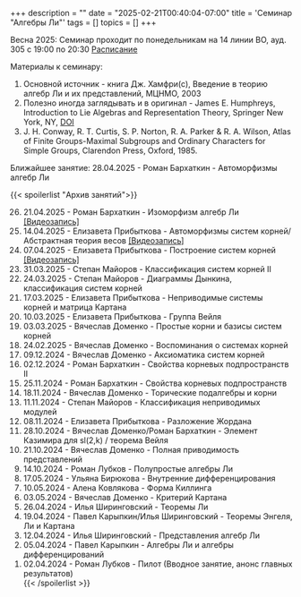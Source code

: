 +++
description = ""
date = "2025-02-21T00:40:04-07:00"
title = 'Семинар "Алгебры Ли"'
tags = []
topics = []
+++

Весна 2025:
Семинар проходит по понедельникам на 14 линии ВО, ауд. 305 с 19:00 по 20:30
[Расписание](https://indico.eimi.ru/category/113/)

Материалы к семинару:
1. Основной источник - книга Дж. Хамфри(с), Введение в теорию алгебр Ли и их представлений, МЦНМО, 2003 [](https://biblio.mccme.ru/node/1667)
2. Полезно иногда заглядывать и в оригинал - James E. Humphreys, Introduction to Lie Algebras and Representation Theory, Springer New York, NY, [DOI](https://doi.org/10.1007/978-1-4612-6398-2)
3. J. H. Conway, R. T. Curtis, S. P. Norton, R. A. Parker & R. A. Wilson, Atlas of Finite Groups-Maximal Subgroups and Ordinary Characters for Simple Groups, Clarendon Press, Oxford, 1985.

Ближайшее занятие:
28.04.2025 - Роман Бархаткин - Автоморфизмы алгебр Ли

{{< spoilerlist "Архив занятий">}}<ol reversed>
  <li>21.04.2025 - Роман Бархаткин - Изоморфизм алгебр Ли
    <a href="https://leodrive.mooo.com/share/J9-pi-fQ">
        [Видеозапись]
    </a>
    </li>
  <li>14.04.2025 - Елизавета Прибыткова - Автоморфизмы систем корней/Абстрактная теория весов
    <a href="https://leodrive.mooo.com/share/4-4v2xZx">
        [Видеозапись]
    </a>
    </li>
  <li>07.04.2025 - Елизавета Прибыткова - Построение систем корней
    <a href="https://leodrive.mooo.com/share/XfQ7VFWw">
        [Видеозапись]
    </a>
    </li>
  <li>31.03.2025 - Степан Майоров - Классификация систем корней II</li>
  <li>24.03.2025 - Степан Майоров - Диаграммы Дынкина, классификация систем корней</li>
  <li>17.03.2025 - Елизавета Прибыткова - Неприводимые системы корней и матрица Картана</li>
  <li>10.03.2025 - Елизавета Прибыткова - Группа Вейля</li>
  <li>03.03.2025 - Вячеслав Доменко - Простые корни и базисы систем корней</li>
  <li>24.02.2025 - Вячеслав Доменко - Воспоминания о системах корней</li>
  <li>09.12.2024 - Вячеслав Доменко - Аксиоматика систем корней</li>
  <li>02.12.2024 - Роман Бархаткин - Свойства корневых подпространств II</li>
  <li>25.11.2024 - Роман Бархаткин - Свойства корневых подпространств</li>
  <li>18.11.2024 - Вячеслав Доменко - Торические подалгебры и корни</li>
  <li>11.11.2024 - Степан Майоров - Классификация неприводимых модулей</li>
  <li>08.11.2024 - Елизавета Прибыткова - Разложение Жордана</li>
  <li>28.10.2024 - Вячеслав Доменко/Роман Бархаткин - Элемент Казимира для sl(2,k) / теорема Вейля</li>
  <li>21.10.2024 - Вячеслав Доменко - Полная приводимость представлений</li>
  <li>14.10.2024 - Роман Лубков - Полупростые алгебры Ли</li>
  <li>17.05.2024 - Ульяна Бирюкова - Внутренние дифференцирования</li>
  <li>10.05.2024 - Алена Ковлякова - Форма Киллинга</li>
  <li>03.05.2024 - Вячеслав Доменко - Критерий Картана</li>
  <li>26.04.2024 - Илья Ширинговский - Теоремы Ли</li>
  <li>19.04.2024 - Павел Карыпкин/Илья Ширинговский - Теоремы Энгеля, Ли и Картана</li>
  <li>12.04.2024 - Илья Ширинговский - Представления алгебр Ли</li>
  <li>05.04.2024 - Павел Карыпкин - Алгебры Ли и алгебры дифференцирований</li>
  <li>02.04.2024 - Роман Лубков - Пилот (Вводное занятие, анонс главных результатов)</li>
{{< /spoilerlist >}}
